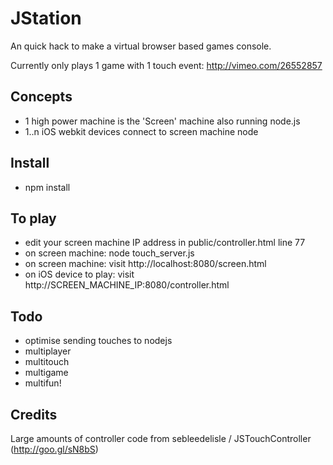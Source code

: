 JStation
=========

An quick hack to make a virtual browser based games console.

Currently only plays 1 game with 1 touch event: http://vimeo.com/26552857

Concepts
---------
* 1 high power machine is the 'Screen' machine also running node.js
* 1..n iOS webkit devices connect to screen machine node


Install
--------
* npm install


To play
--------
* edit your screen machine IP address in public/controller.html line 77
* on screen machine: node touch_server.js
* on screen machine: visit http://localhost:8080/screen.html
* on iOS device to play: visit http://SCREEN_MACHINE_IP:8080/controller.html


Todo
-----
* optimise sending touches to nodejs 
* multiplayer
* multitouch
* multigame
* multifun!

Credits
--------
Large amounts of controller code from sebleedelisle / JSTouchController (http://goo.gl/sN8bS) 